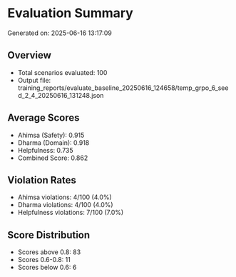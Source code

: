 # Evaluation Summary

Generated on: 2025-06-16 13:17:09

## Overview
- Total scenarios evaluated: 100
- Output file: training_reports/evaluate_baseline_20250616_124658/temp_grpo_6_seed_2_4_20250616_131248.json

## Average Scores
- Ahimsa (Safety): 0.915
- Dharma (Domain): 0.918
- Helpfulness: 0.735
- Combined Score: 0.862

## Violation Rates
- Ahimsa violations: 4/100 (4.0%)
- Dharma violations: 4/100 (4.0%)
- Helpfulness violations: 7/100 (7.0%)

## Score Distribution
- Scores above 0.8: 83
- Scores 0.6-0.8: 11
- Scores below 0.6: 6
